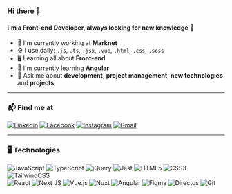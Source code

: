 ### Hi there 👋

#### I'm a Front-end Developer, always looking for new knowledge 🚀 <br>

- 🏢 I'm currently working at **Marknet**
- ⚙️ I use daily: `.js`, `.ts`, `.jsx`, `.vue`, `.html`, `.css`, `.scss`
- 🖥️ Learning all about **Front-end**
- 🧠  I'm currently learning **Angular**
- 💬 Ask me about **development**, **project management**, **new technologies** and **projects**

<hr>

### 📬 Find me at
<a href='https://www.linkedin.com/in/wesley-hernandes/' target="_blank"><img alt='Linkedin' src='https://img.shields.io/badge/Linkedin-100000?style=for-the-badge&logo=Linkedin&logoColor=white&labelColor=1D84B5&color=0A2239'/></a>
<a href='https://www.facebook.com/wesley.hernandes' target="_blank"><img alt='Facebook' src='https://img.shields.io/badge/Facebook-100000?style=for-the-badge&logo=Facebook&logoColor=white&labelColor=1D84B5&color=0A2239'/></a>
<a href='https://www.instagram.com/wesley_hern/' target="_blank"><img alt='Instagram' src='https://img.shields.io/badge/Instagram-100000?style=for-the-badge&logo=Instagram&logoColor=white&labelColor=1D84B5&color=0A2239'/></a>
<a href='mailto:wess.hernandes@gmail.com' target="_blank"><img alt='Gmail' src='https://img.shields.io/badge/gmail-100000?style=for-the-badge&logo=Gmail&logoColor=white&labelColor=1D84B5&color=0A2239'/></a>

<hr>

### 🖥️ Technologies <br>

![JavaScript](https://img.shields.io/badge/javascript-%23323330.svg?style=for-the-badge&logo=javascript&logoColor=%23F7DF1E)
![TypeScript](https://img.shields.io/badge/typescript-%23007ACC.svg?style=for-the-badge&logo=typescript&logoColor=white)
![jQuery](https://img.shields.io/badge/jquery-%230769AD.svg?style=for-the-badge&logo=jquery&logoColor=white)
![Jest](https://img.shields.io/badge/-jest-%23C21325?style=for-the-badge&logo=jest&logoColor=white)
![HTML5](https://img.shields.io/badge/html5-%23E34F26.svg?style=for-the-badge&logo=html5&logoColor=white)
![CSS3](https://img.shields.io/badge/css3-%231572B6.svg?style=for-the-badge&logo=css3&logoColor=white)
![TailwindCSS](https://img.shields.io/badge/tailwindcss-%2338B2AC.svg?style=for-the-badge&logo=tailwind-css&logoColor=white)<br>
![React](https://img.shields.io/badge/react-%2320232a.svg?style=for-the-badge&logo=react&logoColor=%2361DAFB)
![Next JS](https://img.shields.io/badge/Next-black?style=for-the-badge&logo=next.js&logoColor=white)
![Vue.js](https://img.shields.io/badge/vuejs-%2335495e.svg?style=for-the-badge&logo=vuedotjs&logoColor=%234FC08D)
![Nuxt](https://img.shields.io/badge/Nuxt-002E3B?style=for-the-badge&logo=nuxtdotjs&logoColor=#00DC82)
![Angular](https://img.shields.io/badge/angular-%23DD0031.svg?style=for-the-badge&logo=angular&logoColor=white)
![Figma](https://img.shields.io/badge/figma-%23F24E1E.svg?style=for-the-badge&logo=figma&logoColor=white)
![Directus](https://img.shields.io/badge/directus-%2364f.svg?style=for-the-badge&logo=directus&logoColor=white)
![Git](https://img.shields.io/badge/git-%23F05033.svg?style=for-the-badge&logo=git&logoColor=white)

